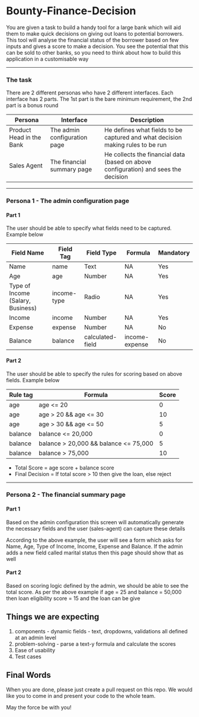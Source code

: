 # Bounty-Finance-Decision

You are given a task to build a handy tool for a large bank which will aid them to make quick decisions on giving out loans to potential borrowers. This tool will analyse the financial status of the borrower based on few inputs and gives a score to make a decision. You see the potential that this can be sold to other banks, so you need to think about how to build this application in a customisable way

-------

### The task
There are 2 different personas who have 2 different interfaces. Each interface has 2 parts. The 1st part is the bare minimum requirement, the 2nd part is a bonus round

| Persona  | Interface | Description |
| ------------- | ------------- | ------------- |
| Product Head in the Bank  | The admin configuration page  | He defines what fields to be captured and what decision making rules to be run  |
| Sales Agent | The financial summary page  | He collects the financial data (based on above configuration) and sees the decision |

-------

### Persona 1 - The admin configuration page

#### Part 1
The user should be able to specify what fields need to be captured. Example below

| Field Name  | Field Tag | Field Type | Formula | Mandatory |
| ------------- | ------------- | ------------- | -------------| -------------|
| Name  | name  | Text  | NA | Yes  |
| Age  | age  | Number  | NA | Yes  |
| Type of Income (Salary, Business)  | income-type  | Radio | NA | Yes  |
| Income  | income  | Number  | NA | Yes  |
| Expense  | expense  | Number  | NA |No  |
| Balance  | balance  | calculated-field | income-expense | No  |

#### Part 2
The user should be able to specify the rules for scoring based on above fields. Example below

| Rule tag  | Formula | Score |
| ------------- | ------------- | ------------- |
| age  | age <= 20  | 0  |
| age  | age > 20 && age <= 30  | 10  |
| age  | age > 30 && age <= 50  | 5  |
| balance  | balance <= 20,000  | 0  |
| balance  | balance > 20,000 && balance <= 75,000 | 5  |
| balance  | balance > 75,000 | 10  |

- Total Score = age score + balance score
- Final Decision = If total score > 10 then give the loan, else reject

-------

### Persona 2 - The financial summary page
#### Part 1
Based on the admin configuration this screen will automatically generate the necessary fields and the user (sales-agent) can capture these details

According to the above example, the user will see a form which asks for Name, Age, Type of Income, Income, Expense and Balance. If the admin adds a new field called marital status then this page should show that as well

#### Part 2

Based on scoring logic defined by the admin, we should be able to see the total score. As per the above example if age = 25 and balance = 50,000 then loan eligibility score = 15 and the loan can be give

## Things we are expecting
1) components - dynamic fields - text, dropdowns, validations all defined at an admin level
2) problem-solving - parse a text-y formula and calculate the scores
3) Ease of usability
4) Test cases

## Final Words
When you are done, please just create a pull request on this repo. We would like you to come in and present your code to the whole team.

May the force be with you!
